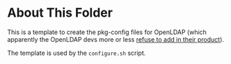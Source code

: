 # About This Folder
This is a template to create the pkg-config files for OpenLDAP (which apparently the OpenLDAP devs
more or less [refuse to add in their product](https://www.openldap.org/lists/openldap-bugs/201406/msg00020.html)).

The template is used by the `configure.sh` script.
